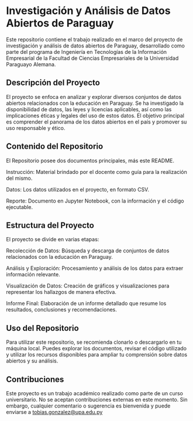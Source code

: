 # Investigación y Análisis de Datos Abiertos de Paraguay
Este repositorio contiene el trabajo realizado en el marco del proyecto de investigación y análisis de datos abiertos de Paraguay, desarrollado como parte del programa de Ingeniería en Tecnologías de la Información Empresarial de la Facultad de Ciencias Empresariales de la Universidad Paraguayo Alemana.

## Descripción del Proyecto
El proyecto se enfoca en analizar y explorar diversos conjuntos de datos abiertos relacionados con la educación en Paraguay. Se ha investigado la disponibilidad de datos, las leyes y licencias aplicables, así como las implicaciones éticas y legales del uso de estos datos. El objetivo principal es comprender el panorama de los datos abiertos en el país y promover su uso responsable y ético.

## Contenido del Repositorio
El Repositorio posee dos documentos principales, más este README.

Instrucción: Material brindado por el docente como guía para la realización del mismo.

Datos: Los datos utilizados en el proyecto, en formato CSV.

Reporte: Documento en Jupyter Notebook, con la información y el código ejecutable.

## Estructura del Proyecto
El proyecto se divide en varias etapas:

Recolección de Datos: Búsqueda y descarga de conjuntos de datos relacionados con la educación en Paraguay.

Análisis y Exploración: Procesamiento y análisis de los datos para extraer información relevante.

Visualización de Datos: Creación de gráficos y visualizaciones para representar los hallazgos de manera efectiva.

Informe Final: Elaboración de un informe detallado que resume los resultados, conclusiones y recomendaciones.

## Uso del Repositorio
Para utilizar este repositorio, se recomienda clonarlo o descargarlo en tu máquina local. Puedes explorar los documentos, revisar el código utilizado y utilizar los recursos disponibles para ampliar tu comprensión sobre datos abiertos y su análisis.

## Contribuciones
Este proyecto es un trabajo académico realizado como parte de un curso universitario. No se aceptan contribuciones externas en este momento. Sin embargo, cualquier comentario o sugerencia es bienvenida y puede enviarse a tobias.gonzalez@upa.edu.py
